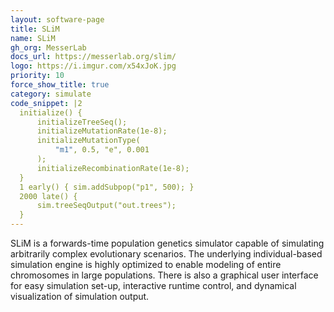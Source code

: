 ```yaml
---
layout: software-page
title: SLiM
name: SLiM
gh_org: MesserLab
docs_url: https://messerlab.org/slim/
logo: https://i.imgur.com/x54xJoK.jpg
priority: 10
force_show_title: true
category: simulate
code_snippet: |2
  initialize() {
      initializeTreeSeq();
      initializeMutationRate(1e-8);
      initializeMutationType(
          "m1", 0.5, "e", 0.001
      );
      initializeRecombinationRate(1e-8);
  }
  1 early() { sim.addSubpop("p1", 500); }
  2000 late() { 
      sim.treeSeqOutput("out.trees");
  }
---
```

SLiM is a forwards-time population genetics simulator capable of simulating arbitrarily
complex evolutionary scenarios. The underlying individual-based simulation
engine is highly optimized to enable modeling of entire chromosomes in
large populations. There is also a graphical user interface
for easy simulation set-up, interactive runtime control, and dynamical
visualization of simulation output.
